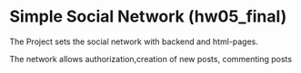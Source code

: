# Simple Social Network (hw05_final)

The Project sets the social network with backend and html-pages.

The network allows authorization,creation of new posts, commenting posts
